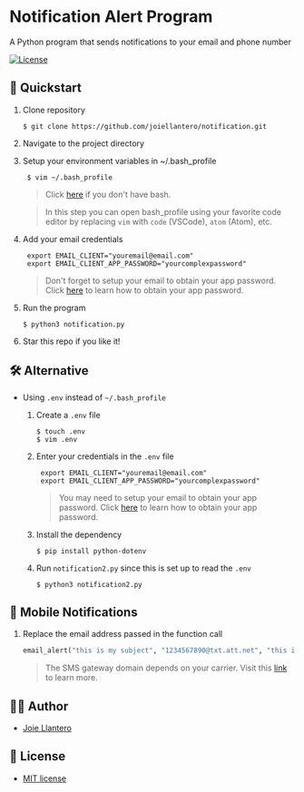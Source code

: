 # Notification Alert Program

A Python program that sends notifications to your email and phone number

[![License](http://img.shields.io/:license-mit-blue.svg?style=flat-square)](http://badges.mit-license.org)

## 🚀 Quickstart

1. Clone repository
    ```shell
    $ git clone https://github.com/joiellantero/notification.git
    ```

2. Navigate to the project directory


3. Setup your environment variables in ~/.bash_profile 
   ```shell
    $ vim ~/.bash_profile
    ```
   > Click [here](#-alternative) if you don't have bash.

   > In this step you can open bash_profile using your favorite code editor by replacing `vim` with `code` (VSCode), `atom` (Atom), etc.

4. Add your email credentials
   ```shell
    export EMAIL_CLIENT="youremail@email.com"
    export EMAIL_CLIENT_APP_PASSWORD="yourcomplexpassword"
    ```
    > Don't forget to setup your email to obtain your app password. Click [here](https://support.google.com/accounts/answer/185833?hl=en) to learn how to obtain your app password.

5. Run the program
    ```shell
    $ python3 notification.py
    ```
6. Star this repo if you like it!

## 🛠 Alternative 

- Using `.env` instead of `~/.bash_profile`
    1. Create a `.env` file
        ```shell
        $ touch .env
        $ vim .env
        ```

    2. Enter your credentials in the `.env` file
       ```shell
        export EMAIL_CLIENT="youremail@email.com"
        export EMAIL_CLIENT_APP_PASSWORD="yourcomplexpassword"
        ```

        > You may need to setup your email to obtain your app password. Click [here](https://support.google.com/accounts/answer/185833?hl=en) to learn how to obtain your app password.

    3. Install the dependency
        ```shell
        $ pip install python-dotenv
        ```

    4. Run `notification2.py` since this is set up to read the `.env`
        ```shell
        $ python3 notification2.py
        ```

## 📱 Mobile Notifications

1. Replace the email address passed in the function call
    ```python
    email_alert("this is my subject", "1234567890@txt.att.net", "this is my body")
    ```
    > The SMS gateway domain depends on your carrier. Visit this [link](https://www.digitaltrends.com/mobile/how-to-send-a-text-from-your-email-account/) to learn more.

## 👨‍💻 Author

- [Joie Llantero](https://joiellantero.codes/)


## 📄 License 

- [MIT license](http://opensource.org/licenses/mit-license.php)
